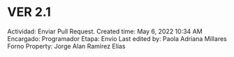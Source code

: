 # VER 2.1

Actividad: Enviar Pull Request.
Created time: May 6, 2022 10:34 AM
Encargado: Programador
Etapa: Envío
Last edited by: Paola Adriana Millares Forno
Property: Jorge Alan Ramírez Elías